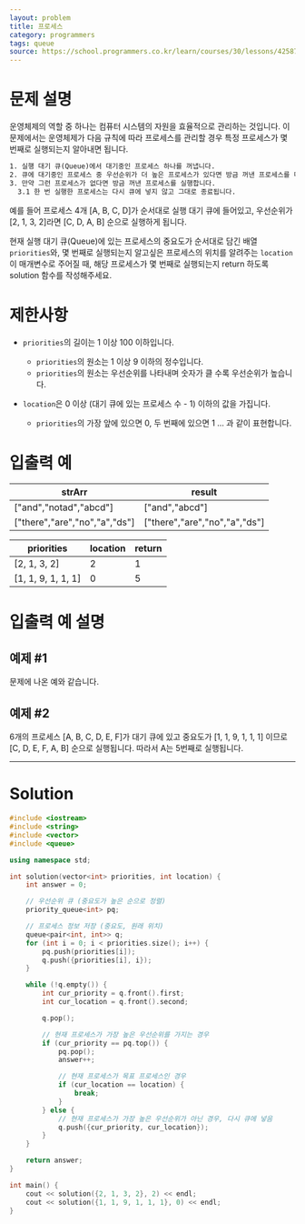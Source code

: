 ```yaml
---
layout: problem
title: 프로세스
category: programmers
tags: queue
source: https://school.programmers.co.kr/learn/courses/30/lessons/42587
---
```


# 문제 설명

운영체제의 역할 중 하나는 컴퓨터 시스템의 자원을 효율적으로 관리하는 것입니다. 이 문제에서는 운영체제가 다음 규칙에 따라 프로세스를 관리할 경우 특정 프로세스가 몇 번째로 실행되는지 알아내면 됩니다.

```txt
1. 실행 대기 큐(Queue)에서 대기중인 프로세스 하나를 꺼냅니다.
2. 큐에 대기중인 프로세스 중 우선순위가 더 높은 프로세스가 있다면 방금 꺼낸 프로세스를 다시 큐에 넣습니다.
3. 만약 그런 프로세스가 없다면 방금 꺼낸 프로세스를 실행합니다.
  3.1 한 번 실행한 프로세스는 다시 큐에 넣지 않고 그대로 종료됩니다.
```

예를 들어 프로세스 4개 [A, B, C, D]가 순서대로 실행 대기 큐에 들어있고, 우선순위가 [2, 1, 3, 2]라면 [C, D, A, B] 순으로 실행하게 됩니다.

현재 실행 대기 큐(Queue)에 있는 프로세스의 중요도가 순서대로 담긴 배열 `priorities`와, 몇 번째로 실행되는지 알고싶은 프로세스의 위치를 알려주는 `location`이 매개변수로 주어질 때, 해당 프로세스가 몇 번째로 실행되는지 return 하도록 solution 함수를 작성해주세요.


# 제한사항

- `priorities`의 길이는 1 이상 100 이하입니다.
    - `priorities`의 원소는 1 이상 9 이하의 정수입니다.
    - `priorities`의 원소는 우선순위를 나타내며 숫자가 클 수록 우선순위가 높습니다.

- `location`은 0 이상 (대기 큐에 있는 프로세스 수 - 1) 이하의 값을 가집니다.
    - `priorities`의 가장 앞에 있으면 0, 두 번째에 있으면 1 … 과 같이 표현합니다.

# 입출력 예

| strArr | result |
| --- | --- |
| ["and","notad","abcd"] | ["and","abcd"] |
| ["there","are","no","a","ds"] | ["there","are","no","a","ds"] |

| priorities | location | return |
| --- | --- | --- |
| [2, 1, 3, 2] | 2 | 1 |
| [1, 1, 9, 1, 1, 1] | 0 | 5 |

# 입출력 예 설명

## 예제 #1

문제에 나온 예와 같습니다.

## 예제 #2

6개의 프로세스 [A, B, C, D, E, F]가 대기 큐에 있고 중요도가 [1, 1, 9, 1, 1, 1] 이므로 [C, D, E, F, A, B] 순으로 실행됩니다. 따라서 A는 5번째로 실행됩니다.

---

# Solution

```cpp
#include <iostream>
#include <string>
#include <vector>
#include <queue>

using namespace std;

int solution(vector<int> priorities, int location) {
    int answer = 0;

    // 우선순위 큐 (중요도가 높은 순으로 정렬)
    priority_queue<int> pq;

    // 프로세스 정보 저장 (중요도, 원래 위치)
    queue<pair<int, int>> q;
    for (int i = 0; i < priorities.size(); i++) {
        pq.push(priorities[i]);
        q.push({priorities[i], i});
    }

    while (!q.empty()) {
        int cur_priority = q.front().first;
        int cur_location = q.front().second;

        q.pop();

        // 현재 프로세스가 가장 높은 우선순위를 가지는 경우
        if (cur_priority == pq.top()) {
            pq.pop();
            answer++;

            // 현재 프로세스가 목표 프로세스인 경우
            if (cur_location == location) {
                break;
            }
        } else {
            // 현재 프로세스가 가장 높은 우선순위가 아닌 경우, 다시 큐에 넣음
            q.push({cur_priority, cur_location});
        }
    }

    return answer;
}

int main() {
    cout << solution({2, 1, 3, 2}, 2) << endl;
    cout << solution({1, 1, 9, 1, 1, 1}, 0) << endl;
}
```

